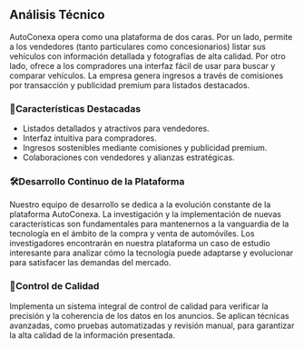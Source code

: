 ## Análisis Técnico

AutoConexa opera como una plataforma de dos caras. Por un lado, permite a los vendedores (tanto particulares como concesionarios) listar sus vehículos con información detallada y fotografías de alta calidad. Por otro lado, ofrece a los compradores una interfaz fácil de usar para buscar y comparar vehículos. La empresa genera ingresos a través de comisiones por transacción y publicidad premium para listados destacados.

### 🚀Características Destacadas

- Listados detallados y atractivos para vendedores.
- Interfaz intuitiva para compradores.
- Ingresos sostenibles mediante comisiones y publicidad premium.
- Colaboraciones con vendedores y alianzas estratégicas.

### 🛠️Desarrollo Continuo de la Plataforma

Nuestro equipo de desarrollo se dedica a la evolución constante de la plataforma AutoConexa. La investigación y la implementación de nuevas características son fundamentales para mantenernos a la vanguardia de la tecnología en el ámbito de la compra y venta de automóviles. Los investigadores encontrarán en nuestra plataforma un caso de estudio interesante para analizar cómo la tecnología puede adaptarse y evolucionar para satisfacer las demandas del mercado.

### 🤖Control de Calidad

Implementa un sistema integral de control de calidad para verificar la precisión y la coherencia de los datos en los anuncios.
Se aplican técnicas avanzadas, como pruebas automatizadas y revisión manual, para garantizar la alta calidad de la información presentada.
